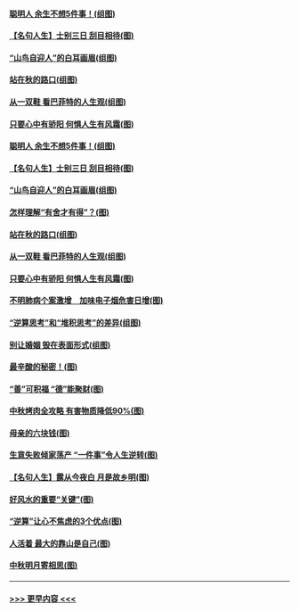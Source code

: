 #### [聪明人 余生不想5件事！(组图)](../pages/p8/907364.md?t=09152044) 
#### [【名句人生】士别三日 刮目相待(图)](../pages/p8/906988.md?t=09152044) 
#### [“山鸟自迎人”的白耳画眉(组图)](../pages/p8/907332.md?t=09152044) 
#### [站在秋的路口(组图)](../pages/p8/906914.md?t=09152044) 
#### [从一双鞋 看巴菲特的人生观(组图)](../pages/p8/907311.md?t=09152044) 
#### [只要心中有骄阳 何惧人生有风霜(图)](../pages/p8/907320.md?t=09152044) 
#### [聪明人 余生不想5件事！(组图)](../pages/p8/907364.md?t=09152044) 
#### [【名句人生】士别三日 刮目相待(图)](../pages/p8/906988.md?t=09152044) 
#### [“山鸟自迎人”的白耳画眉(组图)](../pages/p8/907332.md?t=09152044) 
#### [怎样理解“有舍才有得”？(图)](../pages/p8/906872.md?t=09152044) 
#### [站在秋的路口(组图)](../pages/p8/906914.md?t=09152044) 
#### [从一双鞋 看巴菲特的人生观(组图)](../pages/p8/907311.md?t=09152044) 
#### [只要心中有骄阳 何惧人生有风霜(图)](../pages/p8/907320.md?t=09152044) 
#### [不明肺病个案激增　加味电子烟危害日增(图)](../pages/p8/907307.md?t=09152044) 
#### [“逆算思考”和“堆积思考”的差异(组图)](../pages/p8/907229.md?t=09152044) 
#### [别让婚姻 毁在表面形式(组图)](../pages/p8/907118.md?t=09152044) 
#### [最辛酸的秘密！(图)](../pages/p8/906327.md?t=09152044) 
#### [“善”可积福 “德”能聚财(图)](../pages/p8/906906.md?t=09152044) 
#### [中秋烤肉全攻略 有害物质降低90%(图)](../pages/p8/907227.md?t=09152044) 
#### [母亲的六块钱(图)](../pages/p8/907107.md?t=09152044) 
#### [生意失败倾家荡产 “一件事”令人生逆转(图)](../pages/p8/907101.md?t=09152044) 
#### [【名句人生】露从今夜白 月是故乡明(图)](../pages/p8/906558.md?t=09152044) 
#### [好风水的重要“关键”(图)](../pages/p8/907087.md?t=09152044) 
#### [“逆算”让心不焦虑的3个优点(图)](../pages/p8/907070.md?t=09152044) 
#### [人活着 最大的靠山是自己(图)](../pages/p8/906329.md?t=09152044) 
#### [中秋明月寄相思(图)](../pages/p8/906932.md?t=09152044) 

----
#### [ >>> 更早内容 <<< ](../indexes/p8-earlier.md)
